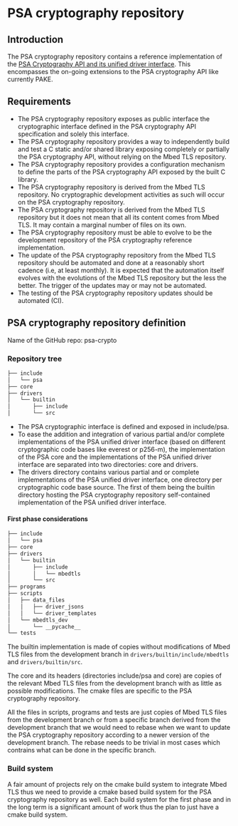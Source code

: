 PSA cryptography repository
===========================

## Introduction

The PSA cryptography repository contains a reference implementation of the
[PSA Cryptography API and its unified driver interface](https://armmbed.github.io/mbed-crypto/psa/#application-programming-interface).
This encompasses the on-going extensions to the PSA cryptography API like
currently PAKE.

## Requirements

* The PSA cryptography repository exposes as public interface the cryptographic
  interface defined in the PSA cryptography API specification and solely this
  interface.
* The PSA cryptography repository provides a way to independently build and
  test a C static and/or shared library exposing completely or partially the
  PSA cryptography API, without relying on the Mbed TLS repository.
* The PSA cryptography repository provides a configuration mechanism to define
  the parts of the PSA cryptography API exposed by the built C library.
* The PSA cryptography repository is derived from the Mbed TLS repository. No
  cryptographic development activities as such will occur on the PSA
  cryptography repository.
* The PSA cryptography repository is derived from the Mbed TLS repository but
  it does not mean that all its content comes from Mbed TLS. It may contain a
  marginal number of files on its own.
* The PSA cryptography repository must be able to evolve to be the development
  repository of the PSA cryptography reference implementation.
* The update of the PSA cryptography repository from the Mbed TLS repository
  should be automated and done at a reasonably short cadence (i.e, at least
  monthly). It is expected that the automation itself evolves with the
  evolutions of the Mbed TLS repository but the less the better. The trigger
  of the updates may or may not be automated.
* The testing of the PSA cryptography repository updates should be automated (CI).

## PSA cryptography repository definition

Name of the GitHub repo: psa-crypto

### Repository tree

```bash
├── include
│   └── psa
├── core
├── drivers
│   └── builtin
│       ├── include
│       └── src
```

* The PSA cryptographic interface is defined and exposed in include/psa.
* To ease the addition and integration of various partial and/or complete
  implementations of the PSA unified driver interface (based on different
  cryptographic code bases like everest or p256-m), the implementation of the
  PSA core and the implementations of the PSA unified driver interface are
  separated into two directories: core and drivers.
* The drivers directory contains various partial and or complete
  implementations of the PSA unified driver interface, one directory per
  cryptographic code base source. The first of them being the builtin
  directory hosting the PSA cryptography repository self-contained
  implementation of the PSA unified driver interface.

#### First phase considerations

```bash
├── include
│   └── psa
├── core
├── drivers
│   └── builtin
│       ├── include
│       │   └── mbedtls
│       └── src
├── programs
├── scripts
│   ├── data_files
│   │   ├── driver_jsons
│   │   └── driver_templates
│   └── mbedtls_dev
│       └── __pycache__
└── tests
```

The builtin implementation is made of copies without modifications of Mbed TLS
files from the development branch in `drivers/builtin/include/mbedtls` and
`drivers/builtin/src`.

The core and its headers (directories include/psa and core) are copies of the
relevant Mbed TLS files from the development branch with as little as possible
modifications. The cmake files are specific to the PSA cryptography repository.

All the files in scripts, programs and tests are just copies of Mbed TLS files
from the development branch or from a specific branch derived from the
development branch that we would need to rebase when we want to update the PSA
cryptography repository according to a newer version of the development branch.
The rebase needs to be trivial in most cases which contrains what can be done
in the specific branch.

### Build system
A fair amount of projects rely on the cmake build system to integrate Mbed TLS
thus we need to provide a cmake based build system for the PSA cryptography
repository as well. Each build system for the first phase and in the long term
is a significant amount of work thus the plan to just have a cmake build system.
